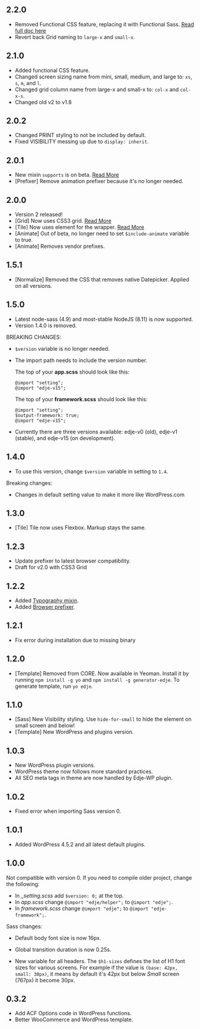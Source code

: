 ## 2.2.0

- Removed Functional CSS feature, replacing it with Functional Sass. [Read full doc here](https://hrsetyono.github.io/edje/)
- Revert back Grid naming to `large-x` and `small-x`.

## 2.1.0

- Added functional CSS feature.  
- Changed screen sizing name from mini, small, medium, and large to: `xs`, `s`, `m`, and `l`.
- Changed grid column name from large-x and small-x to: `col-x` and `col-x-s`.
- Changed old v2 to v1.8

## 2.0.2

- Changed PRINT styling to not be included by default.
- Fixed VISIBILITY messing up due to `display: inherit`.

## 2.0.1

- New mixin `supports` is on beta. [Read More](https://github.com/hrsetyono/edje/wiki/Generic-Mixin-and-Function#supports-20)
- [Prefixer] Remove animation prefixer because it's no longer needed.


## 2.0.0

- Version 2 released!
- [Grid] Now uses CSS3 grid. [Read More](https://github.com/hrsetyono/edje/wiki/Grid-System)
- [Tile] Now uses <h-tile> element for the wrapper. [Read More](https://github.com/hrsetyono/edje/wiki/Tile-System)
- [Animate] Out of beta, no longer need to set `$include-animate` variable to true.
- [Animate] Removes vendor prefixes.

## 1.5.1

- [Normalize] Removed the CSS that removes native Datepicker. Applied on all versions.

## 1.5.0

- Latest node-sass (4.9) and most-stable NodeJS (8.11) is now supported.
- Version 1.4.0 is removed.

BREAKING CHANGES:

- `$version` variable is no longer needed.
- The import path needs to include the version number.

    The top of your **app.scss** should look like this:

    ```
    @import "setting";
    @import "edje-v15";
    ```

    The top of your **framework.scss** should look like this:

    ```
    @import "setting";
    $output-framework: true;
    @import "edje-v15";
    ```

- Currently there are three versions available: edje-v0 (old), edje-v1 (stable), and edje-v15 (on development).

## 1.4.0

- To use this version, change `$version` variable in setting to `1.4`.

Breaking changes:

- Changes in default setting value to make it more like WordPress.com

## 1.3.0

- [Tile] Tile now uses Flexbox. Markup stays the same.

## 1.2.3

- Update prefixer to latest browser compatibility.
- Draft for v2.0 with CSS3 Grid

## 1.2.2

- Added [Typography mixin](https://github.com/hrsetyono/edje/wiki/Typography-Mixin).
- Added [Browser prefixer](https://github.com/hrsetyono/edje/wiki/Generic-Mixin-and-Function#css3-prefixer).

## 1.2.1

- Fix error during installation due to missing binary

## 1.2.0
- [Template] Removed from CORE. Now available in Yeoman. Install it by running `npm install -g yo` and `npm install -g generator-edje`. To generate template, run `yo edje`.

## 1.1.0

- [Sass] New Visibility styling. Use `hide-for-small` to hide the element on small screen and below!
- [Template] New WordPress and plugins version.

## 1.0.3

- New WordPress plugin versions.
- WordPress theme now follows more standard practices.
- All SEO meta tags in theme are now handled by Edje-WP plugin.

## 1.0.2

- Fixed error when importing Sass version 0.

## 1.0.1

- Added WordPress 4.5.2 and all latest default plugins.

## 1.0.0

Not compatible with version 0. If you need to compile older project, change the following:

- In *_setting.scss* add `$version: 0;` at the top.
- In *app.scss* change `@import "edje/helper";` to `@import "edje";`.
- In *framework.scss* change `@import "edje";` to `@import "edje-framework";`.

Sass changes:

- Default body font size is now 16px.

- Global transition duration is now 0.25s.

- New variable for all headers. The `$h1-sizes` defines the list of H1 font sizes for various screens. For example if the value is `(base: 42px, small: 30px)`, it means by default it's 42px but below *Small* screen (767px) it become 30px.

## 0.3.2

- Add ACF Options code in WordPress functions.
- Better WooCommerce and WordPress template.
